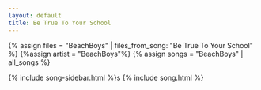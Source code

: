 ```yaml
---
layout: default
title: Be True To Your School
---
```


{% assign files = "BeachBoys" | files_from_song: "Be True To Your School" %}
{%assign artist = "BeachBoys"%}
{% assign songs = "BeachBoys" | all_songs %}

{% include song-sidebar.html %}s
{% include song.html %}

